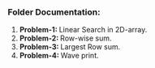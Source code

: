<h3>Folder Documentation: </h3>
<ol>
    <li><b>Problem-1: </b>Linear Search in 2D-array.</li>
    <li><b>Problem-2: </b>Row-wise sum.</li>
    <li><b>Problem-3: </b>Largest Row sum.</li>
    <li><b>Problem-4: </b>Wave print.</li>
</ol>
